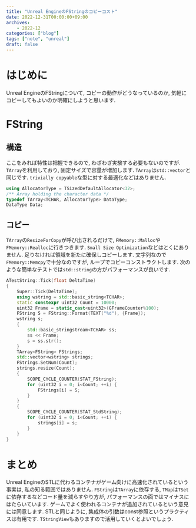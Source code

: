 ```yaml
---
title: "Unreal EngineのFStringのコピーコスト"
date: 2022-12-31T00:00:00+09:00
archives:
    - 2022-12
categories: ["blog"]
tags: ["note", "unreal"]
draft: false
---
```


# はじめに
Unreal EngineのFStringについて, コピーの動作がどうなっているのか, 気軽にコピーしてもよいのか明確にしようと思います.

# FString

## 構造
ここをみれば特性は把握できるので, わざわざ実験する必要もないのですが.
`TArray`を利用しており, 固定サイズで容量が増加します. `TArray`は`std::vector`と同じです. `trivially copyable`な型に対する最適化などはありません.

```cpp
using AllocatorType = TSizedDefaultAllocator<32>;
/** Array holding the character data */
typedef TArray<TCHAR, AllocatorType> DataType;
DataType Data;

```

## コピー
`TArray`の`ResizeForCopy`が呼び出されるだけで, `FMemory::Malloc`や`FMemory::Realloc`に行きつきます. `Small Size Optimization`などはとくにありません. 足りなければ領域を新たに確保しコピーします. 文字列なので`FMemory::Memcpy`で十分なのですが, ループでコピーコンストラクトします. 
次のような簡単なテストでは`std::string`の方がパフォーマンスが良いです.

```cpp
ATestString::Tick(float DeltaTime)
{
    Super::Tick(DeltaTime);
    using wstring = std::basic_string<TCHAR>;
    static constexpr uint32 Count = 10000;
    uint32 Frame = static_cast<uint32>(GFrameCounter%100);
    FString S = FString::Format(TEXT("%d"), {Frame});
    wstring s;
    {
        std::basic_stringstream<TCHAR> ss;
        ss << Frame;
        s = ss.str();
    }
    TArray<FString> FStrings;
    std::vector<wstring> strings;
    FStrings.SetNum(Count);
    strings.resize(Count);
    {
        SCOPE_CYCLE_COUNTER(STAT_FString);
        for (uint32 i = 0; i<Count; ++i) {
            FStrings[i] = S;
        }
    }
    {
        SCOPE_CYCLE_COUNTER(STAT_StdString);
        for (uint32 i = 0; i<Count; ++i) {
            strings[i] = s;
        }
    }
}
```

# まとめ
Unreal EngineのSTLに代わるコンテナがゲーム向けに高速化されているという事実は, 私の知る範囲ではありません. `FString`は`TArray`に依存する, `TMap`は`TSet`に依存するなどコード量を減らすやり方が, パフォーマンスの面ではマイナスにはたらいています. 
ゲームでよく使われるコンテナが追加されているという意見には同意します.
STLと同じように, 集成体の引数はconst参照というプラクティスは有用です. `TStringView`もありますので活用していくとよいでしょう.

